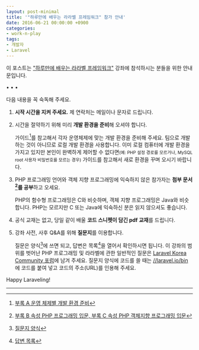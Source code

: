 ```yaml
---
layout: post-minimal
title: '"하루만에 배우는 라라벨 프레임워크" 참가 안내' 
date: 2016-06-21 00:00:00 +0900
categories:
- work-n-play
tags:
- 개발자
- Laravel
---
```


이 포스트는 ["하루만에 배우는 라라벨 프레임워크"](https://www.facebook.com/groups/codingeverybody/permalink/1232487436791790) 강좌에 참석하시는 분들을 위한 안내문입니다. 

<!--more-->
<div class="spacer">• • •</div>

다음 내용을 꼭 숙독해 주세요.  

<div class="spacer"></div>

1.  **시작 시간을 지켜 주세요.** 제 연락처는 메일이나 문자로 드립니다.

2.  시간을 절약하기 위해 미리 **개발 환경을 준비**해 오셔야 합니다. 

    가이드[^1]를 참고해서 각자 운영체제에 맞는 개발 환경을 준비해 주세요. 팀으로 개발하는 것이 아니므로 로컬 개발 환경을 사용합니다. 이미 로컬 컴퓨터에 개발 환경을 가지고 있지만 본인이 완벽하게 제어할 수 없다면<small>(예: PHP 설정 경로를 모르거나, MySQL root 사용자 비밀번호를 모르는 경우)</small> 가이드를 참고해서 새로 환경을 꾸며 오시기 바랍니다.

3.  PHP 프로그래밍 언어와 객체 지향 프로그래밍에 익숙하지 않은 참가자는 **첨부 문서[^2]를 공부**하고 오세요. 

    PHP의 함수형 프로그래밍은 C와 비슷하며, 객체 지향 프로그래밍은 Java와 비슷합니다. PHP는 모르지만 C 또는 Java에 익숙하신 분은 읽지 않으셔도 좋습니다.

4.  공식 교재는 없고, 당일 같이 배울 **코드 스니펫이 담긴 pdf 교재**를 드립니다. 

5.  강좌 사전, 사후 Q&A를 위해 **질문지**를 이용합니다. 

    질문은 양식[^3]에 쓰면 되고, 답변은 목록[^4]을 열어서 확인하시면 됩니다. 이 강좌의 범위를 벗어난 PHP 프로그래밍 및 라라벨에 관한 일반적인 질문은 [Laravel Korea Community 포럼](https://laravel.kr/forum)에 남겨 주세요. 질문지 양식에 코드를 쓸 때는 [//laravel.io/bin](http://laravel.io/bin)에 코드를 붙여 넣고 코드의 주소(URL)를 인용해 주세요.

<div class="spacer"></div>

Happy Laraveling!

---

[^1]: [부록 A 운영 체제별 개발 환경 준비](/files/l5book_appendixA_env.pdf)

[^2]: [부록 B 속성 PHP 프로그래밍 입문, 부록 C 속성 PHP 객체지향 프로그래밍 입문](/files/l5book_appendixBC_syntax.pdf)

[^3]: [질문지 양식](https://docs.google.com/forms/d/1K20PmriOaAI67KNFAWQaGkJAjLyYOzII3gloWQreLy0/viewform)

[^4]: [답변 목록](https://docs.google.com/spreadsheets/d/1yeDZaIKyo2zZB4MFgkZ2fp7-rIhFzqn8rj_Spg5nhos/edit?usp=sharing)
